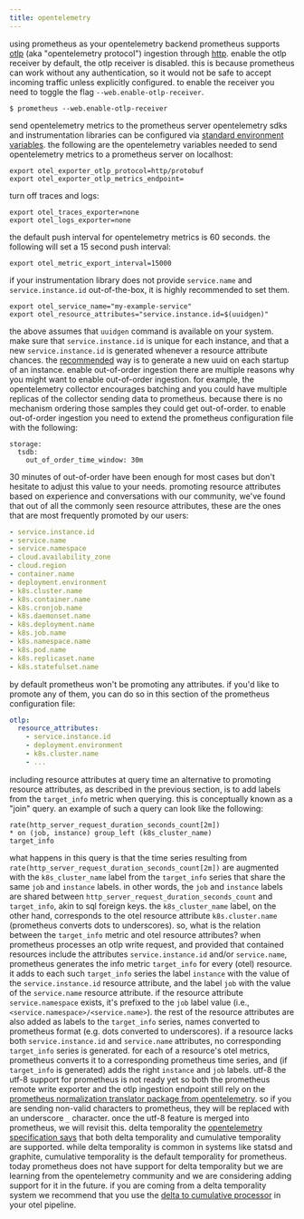 ```yaml
---
title: opentelemetry
---
```

using prometheus as your opentelemetry backend
prometheus supports [otlp]() (aka "opentelemetry protocol") ingestion through [http](
otlphttp).
enable the otlp receiver
by default, the otlp receiver is disabled. this is because prometheus can work without any authentication, so it would not be safe to accept incoming traffic unless explicitly configured.
to enable the receiver you need to toggle the flag `--web.enable-otlp-receiver`.
```shell
$ prometheus --web.enable-otlp-receiver
```
send opentelemetry metrics to the prometheus server
opentelemetry sdks and instrumentation libraries can be configured via [standard environment variables](). the following are the opentelemetry variables needed to send opentelemetry metrics to a prometheus server on localhost:
```shell
export otel_exporter_otlp_protocol=http/protobuf
export otel_exporter_otlp_metrics_endpoint=
```
turn off traces and logs:
```shell
export otel_traces_exporter=none
export otel_logs_exporter=none
```
the default push interval for opentelemetry metrics is 60 seconds. the following will set a 15 second push interval:
```shell
export otel_metric_export_interval=15000
```
if your instrumentation library does not provide `service.name` and `service.instance.id` out-of-the-box, it is highly recommended to set them.
```shell
export otel_service_name="my-example-service"
export otel_resource_attributes="service.instance.id=$(uuidgen)"
```
the above assumes that `uuidgen` command is available on your system. make sure that `service.instance.id` is unique for each instance, and that a new `service.instance.id` is generated whenever a resource attribute chances. the [recommended]() way is to generate a new uuid on each startup of an instance.
enable out-of-order ingestion
there are multiple reasons why you might want to enable out-of-order ingestion.
for example, the opentelemetry collector encourages batching and you could have multiple replicas of the collector sending data to prometheus. because there is no mechanism ordering those samples they could get out-of-order.
to enable out-of-order ingestion you need to extend the prometheus configuration file with the following:
```shell
storage:
  tsdb:
    out_of_order_time_window: 30m
```
30 minutes of out-of-order have been enough for most cases but don't hesitate to adjust this value to your needs.
promoting resource attributes
based on experience and conversations with our community, we've found that out of all the commonly seen resource attributes, these are the ones that are most frequently promoted by our users:
```yaml
- service.instance.id
- service.name
- service.namespace
- cloud.availability_zone
- cloud.region
- container.name
- deployment.environment
- k8s.cluster.name
- k8s.container.name
- k8s.cronjob.name
- k8s.daemonset.name
- k8s.deployment.name
- k8s.job.name
- k8s.namespace.name
- k8s.pod.name
- k8s.replicaset.name
- k8s.statefulset.name
```
by default prometheus won't be promoting any attributes. if you'd like to promote any of them, you can do so in this section of the prometheus configuration file:
```yaml
otlp:
  resource_attributes:
    - service.instance.id
    - deployment.environment
    - k8s.cluster.name
    - ...
```
including resource attributes at query time
an alternative to promoting resource attributes, as described in the previous section, is to add labels from the `target_info` metric when querying.
this is conceptually known as a "join" query.
an example of such a query can look like the following:
```promql
rate(http_server_request_duration_seconds_count[2m])
* on (job, instance) group_left (k8s_cluster_name)
target_info
```
what happens in this query is that the time series resulting from `rate(http_server_request_duration_seconds_count[2m])` are augmented with the `k8s_cluster_name` label from the `target_info` series that share the same `job` and `instance` labels.
in other words, the `job` and `instance` labels are shared between `http_server_request_duration_seconds_count` and `target_info`, akin to sql foreign keys.
the `k8s_cluster_name` label, on the other hand, corresponds to the otel resource attribute `k8s.cluster.name` (prometheus converts dots to underscores).
so, what is the relation between the `target_info` metric and otel resource attributes?
when prometheus processes an otlp write request, and provided that contained resources include the attributes `service.instance.id` and/or `service.name`, prometheus generates the info metric `target_info` for every (otel) resource.
it adds to each such `target_info` series the label `instance` with the value of the `service.instance.id` resource attribute, and the label `job` with the value of the `service.name` resource attribute.
if the resource attribute `service.namespace` exists, it's prefixed to the `job` label value (i.e., `<service.namespace>/<service.name>`).
the rest of the resource attributes are also added as labels to the `target_info` series, names converted to prometheus format (e.g. dots converted to underscores).
if a resource lacks both `service.instance.id` and `service.name` attributes, no corresponding `target_info` series is generated.
for each of a resource's otel metrics, prometheus converts it to a corresponding prometheus time series, and (if `target_info` is generated) adds the right `instance` and `job` labels.
utf-8
the utf-8 support for prometheus is not ready yet so both the prometheus remote write exporter and the otlp ingestion endpoint still rely on the [prometheus normalization translator package from opentelemetry]().
so if you are sending non-valid characters to prometheus, they will be replaced with an underscore `_` character.
once the utf-8 feature is merged into prometheus, we will revisit this.
delta temporality
the [opentelemetry specification says](
temporality) that both delta temporality and cumulative temporality are supported.
while delta temporality is common in systems like statsd and graphite, cumulative temporality is the default temporality for prometheus.
today prometheus does not have support for delta temporality but we are learning from the opentelemetry community and we are considering adding support for it in the future.
if you are coming from a delta temporality system we recommend that you use the [delta to cumulative processor]() in your otel pipeline.